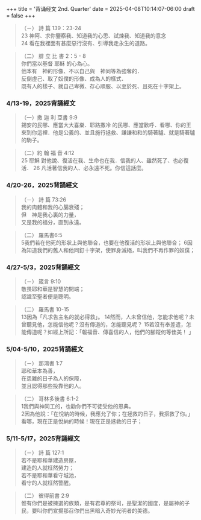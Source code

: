 +++
title = '背诵经文 2nd. Quarter'
date = 2025-04-08T10:14:07-06:00
draft = false
+++

>（－）
詩 篇 139：23-24   
23 神阿、求你鑒察我、知道我的心思、試煉我、知道我的意念  
24 看在我裡面有甚麼惡行沒有、引導我走永生的道路。
   
>（二）
腓 立 比 書 2：5 - 8  
你們當以基督 耶穌 的心為心。  
他本有　神的形像、不以自己與　神同等為強奪的．  
反倒虛己、取了奴僕的形像、成為人的樣式．  
既有人的樣子、就自己卑微、存心順服、以至於死、且死在十字架上。   

### 4/13-19，2025背誦經文

>（一）撒 迦 利 亞書 9:9  
錫安的民哪、應當大大喜樂．耶路撒冷 的民哪、應當歡呼．看哪、你的王來到你這裡．他是公義的、並且施行拯救、謙謙和和的騎著驢、就是騎著驢的駒子。
     
>（二）約 翰 福 音 4:12  
25 耶穌 對他說、復活在我、生命也在我．信我的人、雖然死了、也必復活．
26 凡活著信我的人、必永遠不死。你信這話麼。

### 4/20-26，2025背誦經文

>（－）
詩 篇 73:26   
我的肉體和我的心腸衰殘；  
但　神是我心裏的力量，  
又是我的福分，直到永遠。  

>（二）
羅馬書‬6:5  
5我們若在他死的形狀上與他聯合，也要在他復活的形狀上與他聯合；
6因為知道我們的舊人和他同釘十字架，使罪身滅絕，叫我們不再作罪的奴僕；   

### 4/27-5/3，2025背誦經文
>（－）
箴言 9:10  
敬畏耶和華是智慧的開端；  
認識至聖者便是聰明。  

>（二）
羅馬書‬ 10-15  
13因為「凡求告主名的就必得救」。
14然而，人未曾信他，怎能求他呢？未曾聽見他，怎能信他呢？沒有傳道的，怎能聽見呢？
15若沒有奉差遣，怎能傳道呢？如經上所記：「報福音、傳喜信的人，他們的腳蹤何等佳美！ 」 

### 5/04-5/10，2025背誦經文
>（－）
那鴻書 1:7  
耶和華本為善，  
在患難的日子為人的保障，  
並且認得那些投靠他的人。  

>（二）
哥林多後書 6:1-2  
1我們與神同工的，也勸你們不可徒受他的恩典。  
2因為他說：「在悅納的時候，我應允了你；在拯救的日子，我搭救了你。」看哪，現在正是悅納的時候！現在正是拯救的日子；   

### 5/11-5/17，2025背誦經文
>（－）
詩 篇 127:1  
若不是耶和華建造房屋，  
建造的人就枉然勞力；  
若不是耶和華看守城池，  
看守的人就枉然警醒。  

>（二）
彼得前書 2:9  
惟有你們是被揀選的族類，是有君尊的祭司，是聖潔的國度，是屬神的子民，要叫你們宣揚那召你們出黑暗入奇妙光明者的美德。   
